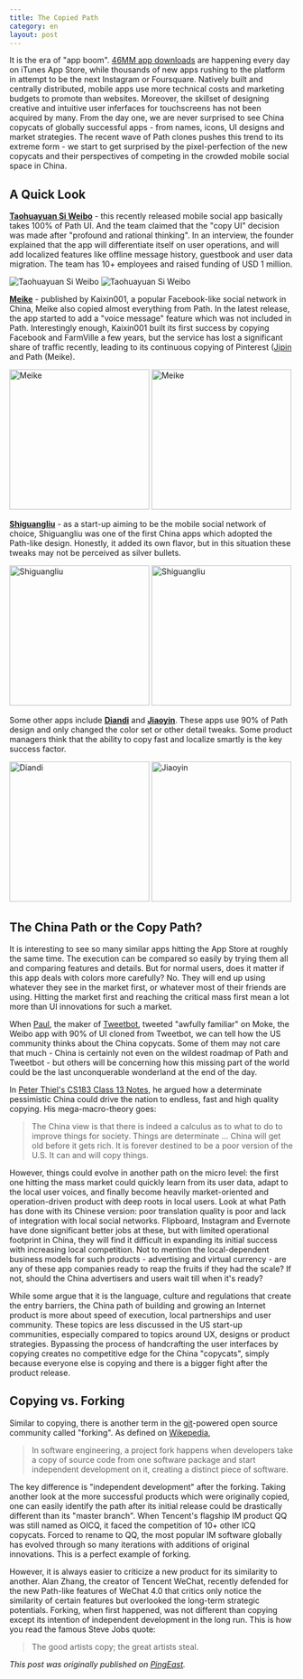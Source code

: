 ```yaml
---
title: The Copied Path
category: en
layout: post
---
```


It is the era of "app boom". [46MM app downloads](http://venturebeat.com/2012/05/30/app-store-downloads/) are happening every day on iTunes App Store, while thousands of new apps rushing to the platform in attempt to be the next Instagram or Foursquare. Natively built and centrally distributed, mobile apps use more technical costs and marketing budgets to promote than websites. Moreover, the skillset of designing creative and intuitive user inferfaces for touchscreens has not been acquired by many. From the day one, we are never surprised to see China copycats of globally successful apps - from names, icons, UI designs and market strategies. The recent wave of Path clones pushes this trend to its extreme form - we start to get surprised by the pixel-perfection of the new copycats and their perspectives of competing in the crowded mobile social space in China.

## A Quick Look

[**Taohuayuan Si Weibo**](http://itunes.apple.com/us/app/tao-hua-yuan-si-wei-bo/id517926523?mt=8) - this recently released mobile social app basically takes 100% of Path UI. And the team claimed that the "copy UI" decision was made after "profound and rational thinking". In an interview, the founder explained that the app will differentiate itself on user operations, and will add localized features like offline message history, guestbook and user data migration. The team has 10+ employees and raised funding of USD 1 million.

![Taohuayuan Si Weibo](/assets/images/the-copied-path/taohuayuan-1.jpg) ![Taohuayuan Si Weibo](/assets/images/the-copied-path/taohuayuan-2.jpg) 

[**Meike**](http://itunes.apple.com/cn/app/mei-ke/id515190686?mt=8) - published by Kaixin001, a popular Facebook-like social network in China, Meike also copied almost everything from Path. In the latest release, the app started to add a "voice message" feature which was not included in Path. Interestingly enough, Kaixin001 built its first success by copying Facebook and FarmVille a few years, but the service has lost a significant share of traffic recently, leading to its continuous copying of Pinterest ([Jipin](http://itunes.apple.com/cn/app/kai-xin-ji-pin/id505948472?mt=8) and Path (Meike).

<img src="/assets/images/the-copied-path/meike-1.jpg" alt="Meike" title="" width="248px" /> <img src="/assets/images/the-copied-path/meike-2.jpg" alt="Meike" title="" width="248px" />

[**Shiguangliu**](http://itunes.apple.com/us/app/shi-guang-liu/id484829029?mt=8) - as a start-up aiming to be the mobile social network of choice, Shiguangliu was one of the first China apps which adopted the Path-like design. Honestly, it added its own flavor, but in this situation these tweaks may not be perceived as silver bullets.

<img src="/assets/images/the-copied-path/shiguangliu-1.jpg" alt="Shiguangliu" title="" width="248px"/> <img src="/assets/images/the-copied-path/shiguangliu-2.jpg" alt="Shiguangliu" title="" width="248px" />

Some other apps include [**Diandi**](http://itunes.apple.com/cn/app/dian-di-quan-xin-yi-dong-si/id504173860) and [**Jiaoyin**](http://itunes.apple.com/cn/app/jiao-yin/id492236906?mt=8). These apps use 90% of Path design and only changed the color set or other detail tweaks. Some product managers think that the ability to copy fast and localize smartly is the key success factor.

<img src="/assets/images/the-copied-path/diandi-1.jpg" alt="Diandi" title="" width="248px" /> <img src="/assets/images/the-copied-path/jiaoyin-1.jpg" alt="Jiaoyin" title="" width="248px" />

## The China Path or the Copy Path?

It is interesting to see so many similar apps hitting the App Store at roughly the same time. The execution can be compared so easily by trying them all and comparing features and details. But for normal users, does it matter if this app deals with colors more carefully? No. They will end up using whatever they see in the market first, or whatever most of their friends are using. Hitting the market first and reaching the critical mass first mean a lot more than UI innovations for such a market.

When [Paul](http://twitter.com/tapbot_paul), the maker of [Tweetbot](http://tapbots.com/software/tweetbot/), tweeted "awfully familiar" on Moke, the Weibo app with 90% of UI cloned from Tweetbot, we can tell how the US community thinks about the China copycats. Some of them may not care that much - China is certainly not even on the wildest roadmap of Path and Tweetbot - but others will be concerning how this missing part of the world could be the last unconquerable wonderland at the end of the day.

In [Peter Thiel's CS183 Class 13 Notes](http://blakemasters.tumblr.com/post/23435743973/peter-thiels-cs183-startup-class-13-notes-essay), he argued how a determinate pessimistic China could drive the nation to endless, fast and high quality copying. His mega-macro-theory goes:

> The China view is that there is indeed a calculus as to what to do to improve things for society. Things are determinate ... China will get old before it gets rich. It is forever destined to be a poor version of the U.S. It can and will copy things.

However, things could evolve in another path on the micro level: the first one hitting the mass market could quickly learn from its user data, adapt to the local user voices, and finally become heavily market-oriented and operation-driven product with deep roots in local users. Look at what Path has done with its Chinese version: poor translation quality is poor and lack of integration with local social networks. Flipboard, Instagram and Evernote have done significant better jobs at these, but with limited operational footprint in China, they will find it difficult in expanding its initial success with increasing local competition. Not to mention the local-dependent business models for such products - advertising and virtual currency - are any of these app companies ready to reap the fruits if they had the scale? If not, should the China advertisers and users wait till when it's ready?

While some argue that it is the language, culture and regulations that create the entry barriers, the China path of building and growing an Internet product is more about speed of execution, local partnerships and user community. These topics are less discussed in the US start-up communities, especially compared to topics around UX, designs or product strategies. Bypassing the process of handcrafting the user interfaces by copying creates no competitive edge for the China "copycats", simply because everyone else is copying and there is a bigger fight after the product release.

## Copying vs. Forking

Similar to copying, there is another term in the [git](http://git-scm.org)-powered open source community called "forking". As defined on [Wikepedia](http://en.wikipedia.org/wiki/Fork_(software_development)),

> In software engineering, a project fork happens when developers take a copy of source code from one software package and start independent development on it, creating a distinct piece of software.

The key difference is "independent development" after the forking. Taking another look at the more successful products which were originally copied, one can easily identify the path after its initial release could be drastically different than its "master branch". When Tencent's flagship IM product QQ was still named as OICQ, it faced the competition of 10+ other ICQ copycats. Forced to rename to QQ, the most popular IM software globally has evolved through so many iterations with additions of original innovations. This is a perfect example of forking.

However, it is always easier to criticize a new product for its similarity to another. Alan Zhang, the creator of Tencent WeChat, recently defended for the new Path-like features of WeChat 4.0 that critics only notice the similarity of certain features but overlooked the long-term strategic potentials. Forking, when first happened, was not different than copying except its intention of independent development in the long run. This is how you read the famous Steve Jobs quote:

> The good artists copy; the great artists steal.

*This post was originally published on [PingEast](http://pingeast.com).*